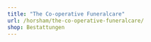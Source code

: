 ```yaml
---
title: "The Co-operative Funeralcare"
url: /horsham/the-co-operative-funeralcare/
shop: Bestattungen
---
```

